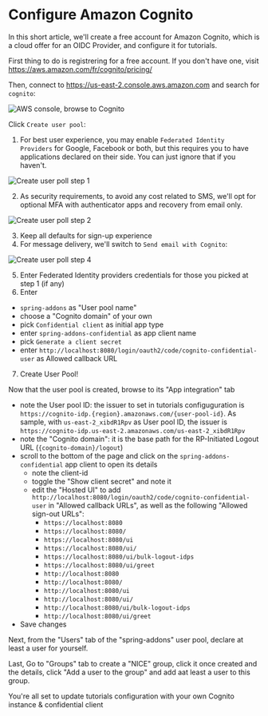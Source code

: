 # Configure Amazon Cognito
In this short article, we'll create a free account for Amazon Cognito, which is a cloud offer for an OIDC Provider, and configure it for tutorials.

First thing to do is registrering for a free account. If you don't have one, visit https://aws.amazon.com/fr/cognito/pricing/

Then, connect to https://us-east-2.console.aws.amazon.com and search for `cognito`:

![AWS console, browse to Cognito](https://github.com/ch4mpy/spring-addons/blob/master/.readme_resources/aws-console.png)

Click `Create user pool`:
1. For best user experience, you may enable `Federated Identity Providers` for Google, Facebook or both, but this requires you to have applications declared on their side. You can just ignore that if you haven't.

![Create user poll step 1](https://github.com/ch4mpy/spring-addons/blob/master/.readme_resources/create-user-pool-1.png)

2. As security requirements, to avoid any cost related to SMS, we'll opt for optional MFA with authenticator apps and recovery from email only.

![Create user poll step 2](https://github.com/ch4mpy/spring-addons/blob/master/.readme_resources/create-user-pool-2.png)

3. Keep all defaults for sign-up experience
4. For message delivery, we'll switch to `Send email with Cognito`:

![Create user poll step 4](https://github.com/ch4mpy/spring-addons/blob/master/.readme_resources/create-user-pool-4.png)

5. Enter Federated Identity providers credentials for those you picked at step 1 (if any)
6. Enter 
  - `spring-addons` as "User pool name"
  - choose a "Cognito domain" of your own
  - pick `Confidential client` as initial app type
  - enter `spring-addons-confidential` as app client name
  - pick `Generate a client secret`
  - enter `http://localhost:8080/login/oauth2/code/cognito-confidential-user` as Allowed callback URL
7. Create User Pool!

Now that the user pool is created, browse to its "App integration" tab
- note the User pool ID: the issuer to set in tutorials configuguration is `https://cognito-idp.{region}.amazonaws.com/{user-pool-id}`. As sample, with `us-east-2_xibdR1Rpv` as User pool ID, the issuer is `https://cognito-idp.us-east-2.amazonaws.com/us-east-2_xibdR1Rpv`
- note the "Cognito domain": it is the base path for the RP-Initiated Logout URL (`{cognito-domain}/logout`)
- scroll to the bottom of the page and click on the `spring-addons-confidential` app client to open its details
  - note the client-id
  - toggle the "Show client secret" and note it
  - edit the "Hosted UI" to add `http://localhost:8080/login/oauth2/code/cognito-confidential-user` in "Allowed callback URLs", as well as the following "Allowed sign-out URLs": 
    * `https://localhost:8080`
    * `https://localhost:8080/`
    * `https://localhost:8080/ui`
    * `https://localhost:8080/ui/`
    * `https://localhost:8080/ui/bulk-logout-idps`
    * `https://localhost:8080/ui/greet`
    * `http://localhost:8080`
    * `http://localhost:8080/`
    * `http://localhost:8080/ui`
    * `http://localhost:8080/ui/`
    * `http://localhost:8080/ui/bulk-logout-idps`
    * `http://localhost:8080/ui/greet`
-  Save changes

Next, from the "Users" tab of the "spring-addons" user pool, declare at least a user for yourself.

Last, Go to "Groups" tab to create a "NICE" group, click it once created and the details, click "Add a user to the group" and add aat least a user to this group.
 
You're all set to update tutorials configuration with your own Cognito instance & confidential client